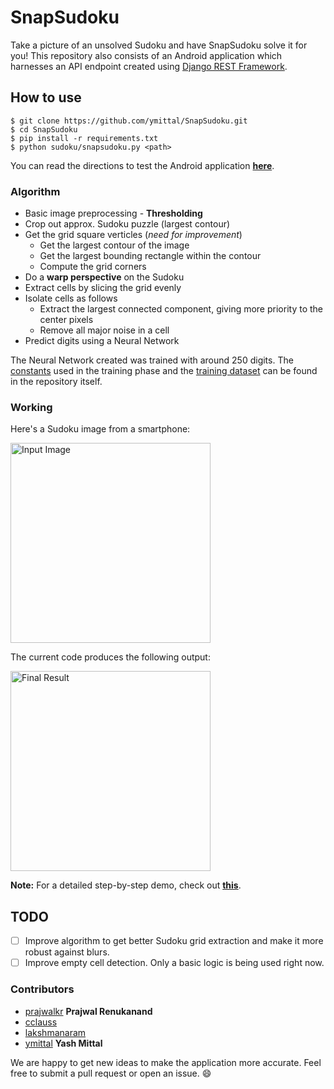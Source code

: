 # SnapSudoku

Take a picture of an unsolved Sudoku and have SnapSudoku solve it for you! This repository also consists of an Android application which harnesses an API endpoint created using [Django REST Framework](http://www.django-rest-framework.org/).

## How to use

```
$ git clone https://github.com/ymittal/SnapSudoku.git
$ cd SnapSudoku
$ pip install -r requirements.txt
$ python sudoku/snapsudoku.py <path>
```

You can read the directions to test the Android application [**here**](https://github.com/ymittal/SnapSudoku/blob/master/android/README.md).

### Algorithm

 - Basic image preprocessing - **Thresholding**
 - Crop out approx. Sudoku puzzle (largest contour)
 - Get the grid square verticles (*need for improvement*)
    - Get the largest contour of the image
    - Get the largest bounding rectangle within the contour
    - Compute the grid corners
 - Do a **warp perspective** on the Sudoku
 - Extract cells by slicing the grid evenly
 - Isolate cells as follows
    - Extract the largest connected component, giving more priority to the center pixels
    - Remove all major noise in a cell
 - Predict digits using a Neural Network

The Neural Network created was trained with around 250 digits. The [constants](https://github.com/ymittal/SnapSudoku/blob/master/sudoku/networks/net) used in the training phase and the [training dataset](https://github.com/ymittal/SnapSudoku/tree/master/sudoku/train) can be found in the repository itself.

### Working

Here's a Sudoku image from a smartphone:

<img src="https://lh3.googleusercontent.com/-rGpsVTsqkYU/VwysnNV6U4I/AAAAAAAAG00/1XVCxhPkVzMTugwy53PUTVu76JtywthyQCLcB/s1000/test1.jpg" alt="Input Image" width="320px">

The current code produces the following output:

<img src="https://lh3.googleusercontent.com/-PLL7mtKdT68/VxzRU-D1mxI/AAAAAAAAH4s/v2lvYd_mQes3J3ta0PwQ_W2gwxhrVS_VQCLcB/s500/Final+Result.png" alt="Final Result" width="320px">

**Note:** For a detailed step-by-step demo, check out [**this**](https://github.com/ymittal/SnapSudoku/blob/master/demo/README.md).

## TODO

- [ ] Improve algorithm to get better Sudoku grid extraction and make it more robust against blurs.
- [ ] Improve empty cell detection. Only a basic logic is being used right now. 

### Contributors

* [prajwalkr](https://github.com/prajwalkr) **Prajwal Renukanand**
* [cclauss](https://github.com/cclauss)
* [lakshmanaram](https://github.com/lakshmanaram)
* [ymittal](https://github.com/ymittal) **Yash Mittal**

We are happy to get new ideas to make the application more accurate. Feel free to submit a pull request or open an issue. :smile:
